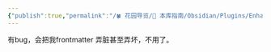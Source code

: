 ```yaml
---
{"publish":true,"permalink":"/🍀 花园导览/🧰 本库指南/Obsidian/Plugins/Enhanced Canvas.md","created":"2025-06-06","modified":"2025-07-10","published":"2025-07-10T20:47:49.329+08:00","tags":["obsidian插件"],"cssclasses":""}
---
```



有bug，会把我frontmatter 弄脏甚至弄坏，不用了。

